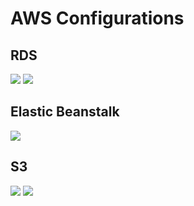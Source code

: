 # AWS Configurations

## RDS

![](../screenshots/rds-config-1.png)
![](../screenshots/rds-config-2.png)

## Elastic Beanstalk

![](../screenshots/beanstalk-env.jpeg)

## S3

![](../screenshots/s3-static-1.png)
![](../screenshots/s3-static-2.png)
